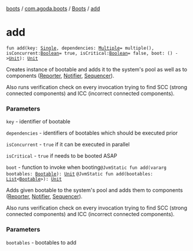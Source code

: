 [boots](../../index.md) / [com.agoda.boots](../index.md) / [Boots](index.md) / [add](./add.md)

# add

`fun add(key: `[`Single`](../-key/-single/index.md)`, dependencies: `[`Multiple`](../-key/-multiple/index.md)` = multiple(), isConcurrent: `[`Boolean`](https://kotlinlang.org/api/latest/jvm/stdlib/kotlin/-boolean/index.html)` = true, isCritical: `[`Boolean`](https://kotlinlang.org/api/latest/jvm/stdlib/kotlin/-boolean/index.html)` = false, boot: () -> `[`Unit`](https://kotlinlang.org/api/latest/jvm/stdlib/kotlin/-unit/index.html)`): `[`Unit`](https://kotlinlang.org/api/latest/jvm/stdlib/kotlin/-unit/index.html)

Creates instance of bootable and adds it to the system's pool as well
as to components ([Reporter](../-reporter/index.md), [Notifier](../-notifier/index.md), [Sequencer](../-sequencer/index.md)).

Also runs verification check on every invocation trying to find
SCC (strong connected components) and ICC (incorrect connected components).

### Parameters

`key` - identifier of bootable

`dependencies` - identifiers of bootables which should be executed prior

`isConcurrent` - `true` if it can be executed in parallel

`isCritical` - `true` if needs to be booted ASAP

`boot` - function to invoke when booting`@JvmStatic fun add(vararg bootables: `[`Bootable`](../-bootable/index.md)`): `[`Unit`](https://kotlinlang.org/api/latest/jvm/stdlib/kotlin/-unit/index.html)
`@JvmStatic fun add(bootables: `[`List`](https://kotlinlang.org/api/latest/jvm/stdlib/kotlin.collections/-list/index.html)`<`[`Bootable`](../-bootable/index.md)`>): `[`Unit`](https://kotlinlang.org/api/latest/jvm/stdlib/kotlin/-unit/index.html)

Adds given bootable to the system's pool and adds them
to components ([Reporter](../-reporter/index.md), [Notifier](../-notifier/index.md), [Sequencer](../-sequencer/index.md)).

Also runs verification check on every invocation trying to find
SCC (strong connected components) and ICC (incorrect connected components).

### Parameters

`bootables` - bootables to add